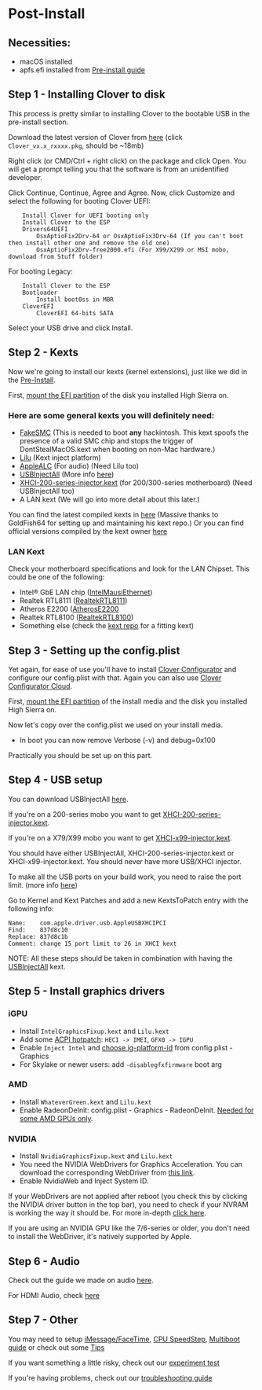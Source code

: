 # Post-Install

## Necessities:
* macOS installed
* apfs.efi installed from [Pre-install guide](Pre-Install.md)

## Step 1 - Installing Clover to disk
This process is pretty similar to installing Clover to the bootable USB in the pre-install section.

Download the latest version of Clover from [here](https://github.com/Dids/clover-builder/releases/latest/) (click `Clover_vx.x_rxxxx.pkg`, should be ~18mb)

Right click (or CMD/Ctrl + right click) on the package and click Open. You will get a prompt telling you that the software is from an unidentified developer.

Click Continue, Continue, Agree and Agree. Now, click Customize and select the following for booting Clover UEFI:
```
    Install Clover for UEFI booting only
    Install Clover to the ESP
    Drivers64UEFI
        OsxAptioFix2Drv-64 or OsxAptioFix3Drv-64 (If you can't boot then install other one and remove the old one)
        OsxAptioFix2Drv-free2000.efi (For X99/X299 or MSI mobo, download from Stuff folder)
```

For booting Legacy:
```
    Install Clover to the ESP
    Bootloader
        Install boot0ss in MBR
    CloverEFI
        CloverEFI 64-bits SATA
```

Select your USB drive and click Install.

## Step 2 - Kexts
Now we're going to install our kexts (kernel extensions), just like we did in the [Pre-Install](Pre-Install.md#step-3---downloading-kexts).

First, [mount the EFI partition](Tips.md#how-to-mount-efi) of the disk you installed High Sierra on.

### Here are some general kexts you will definitely need:
* [FakeSMC](https://bitbucket.org/RehabMan/os-x-fakesmc-kozlek/downloads/) (This is needed to boot **any** hackintosh. This kext spoofs the presence of a valid SMC chip and stops the trigger of DontStealMacOS.kext when booting on non-Mac hardware.)
* [Lilu](https://github.com/vit9696/Lilu/releases) (Kext inject platform)
* [AppleALC](https://github.com/vit9696/AppleALC/releases) (For audio) (Need Lilu too)
* [USBInjectAll](https://bitbucket.org/RehabMan/os-x-usb-inject-all/downloads/) (More info [here](.Tips.md#usbinjectall))
* [XHCI-200-series-injector.kext](https://github.com/piiiggg/Ramblings-of-a-hackintosher-High-Sierra/blob/master/Stuff/XHCI-200-series-injector.kext.zip) (for 200/300-series motherboard) (Need USBInjectAll too)
* A LAN kext (We will go into more detail about this later.)

You can find the latest compiled kexts in [here](https://1drv.ms/f/s!AiP7m5LaOED-mo9XA4Ml-69cwAsikQ) (Massive thanks to GoldFish64 for setting up and maintaining his kext repo.)
Or you can find official versions compiled by the kext owner [here](https://docs.google.com/spreadsheets/d/1WQ87XQKgJVPPub_CbjoHsUscgyxrGg3DWzZz7Nnf_RU/)

### LAN Kext
Check your motherboard specifications and look for the LAN Chipset. This could be one of the following:
* Intel® GbE LAN chip ([IntelMausiEthernet](http://www.insanelymac.com/forum/files/file/396-intelmausiethernet/))
* Realtek RTL8111 ([RealtekRTL8111](http://www.insanelymac.com/forum/files/file/88-realtekrtl8111-binary/))
* Atheros E2200 ([AtherosE2200](http://www.insanelymac.com/forum/files/file/313-atherose2200ethernet/)
* Realtek RTL8100 ([RealtekRTL8100](http://www.insanelymac.com/forum/files/file/259-realtekrtl8100-binary/))
* Something else (check the [kext repo](https://1drv.ms/f/s!AiP7m5LaOED-mo9XA4Ml-69cwAsikQ) for a fitting kext)

## Step 3 - Setting up the config.plist
Yet again, for ease of use you'll have to install [Clover Configurator](http://mackie100projects.altervista.org/download-clover-configurator/) and configure our config.plist with that. Again you can also use [Clover Configurator Cloud](http://cloudclovereditor.altervista.org/cce/index.php). 

First, [mount the EFI partition](Tips.md#how-to-mount-efi) of the install media and the disk you installed High Sierra on.

Now let's copy over the config.plist we used on your install media.

* In boot you can now remove Verbose (-v) and debug=0x100

Practically you should be set up on this part.

## Step 4 - USB setup
You can download USBInjectAll [here](https://bitbucket.org/RehabMan/os-x-usb-inject-all/downloads/).

If you're on a 200-series mobo you want to get [XHCI-200-series-injector.kext](https://github.com/RehabMan/OS-X-USB-Inject-All/tree/master/XHCI-200-series-injector.kext/Contents).

If you're on a X79/X99 mobo you want to get [XHCI-x99-injector.kext](https://github.com/RehabMan/OS-X-USB-Inject-All/tree/master/XHCI-x99-injector.kext/Contents).

You should have either USBInjectAll, XHCI-200-series-injector.kext or XHCI-x99-injector.kext. You should never have more USB/XHCI injector.

To make all the USB ports on your build work, you need to raise the port limit. (more info [here](Tips.md#usbinjectall))

Go to Kernel and Kext Patches and add a new KextsToPatch entry with the following info:
```
Name:    com.apple.driver.usb.AppleUSBXHCIPCI
Find:    837d8c10
Replace: 837d8c1b
Comment: change 15 port limit to 26 in XHCI kext
```

NOTE: All these steps should be taken in combination with having the [USBInjectAll](https://github.com/RehabMan/OS-X-USB-Inject-All) kext.

## Step 5 - Install graphics drivers
### iGPU

- Install `IntelGraphicsFixup.kext` and `Lilu.kext`
- Add some [ACPI hotpatch](Tips.md#how-to-know-if-you-need-to-hot-patch-dsdt): `HECI -> IMEI`, `GFX0 -> IGPU`
- Enable `Inject Intel` and [choose ig-platform-id](ig-platform-id.md) from config.plist - Graphics
- For Skylake or newer users: add `-disablegfxfirmware` boot arg

### AMD

- Install `WhateverGreen.kext` and `Lilu.kext`
- Enable RadeonDeInit: config.plist - Graphics - RadeonDeInit. [Needed for some AMD GPUs only](https://www.tonymacx86.com/threads/radeon-compatibility-guide-ati-amd-graphics-cards.171291/).

### NVIDIA

- Install `NvidiaGraphicsFixup.kext` and `Lilu.kext`
- You need the NVIDIA WebDrivers for Graphics Acceleration. You can download the corresponding WebDriver from [this link](https://cookiemonster.pro/nvidia_driver_table).
- Enable NvidiaWeb and Inject System ID.

If your WebDrivers are not applied after reboot (you check this by clicking the NVIDIA driver button in the top bar), you need to check if your NVRAM is working the way it should be. For more in-depth [click here](Tips,md#nvidia-web-drivers-not-kicking-in).

If you are using an NVIDIA GPU like the 7/6-series or older, you don't need to install the WebDriver, it's natively supported by Apple.

## Step 6 - Audio
Check out the guide we made on audio [here](Audio.md).

For HDMI Audio, check [here](HDMI-Audio.md)

## Step 7 - Other

You may need to setup [iMessage/FaceTime](iMessage.md), [CPU SpeedStep](Speedstep.md), [Multiboot guide](Multiboot.md) or check out some [Tips](Tips.md)

If you want something a little risky, check out our [experiment test](Experiment.md)

If you're having problems, check out our [troubleshooting guide](Troubleshooting.md)
